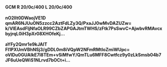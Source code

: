 #### GCM R 20/0c/400 L 20/0c/400
**nO2IIt0DWaojVE1D**<br/>**qmAR6NJUuON5zzcc2AztFdLZy3Q/PxaJJ0wMvDAZUZw=**<br/>**k/VlEAsdFljNfaOLR99CZbZAPGAJtmTWHS/zFtk7PsSwvC+AjwbvRMAvcxbyjrqL0iH3pXr08XHOfeKj...**<br/><br/>
**aYFy2Qmr1e9kJAIT**<br/>**Fl1PXUmVBhNSj3/gDDL0m8iVQpW2NFmRMtloZmiWUpc=**<br/>**oVlDu0GUAlkE7l8TEm+vSiMfwY/QmTLu6MFF8Cwtfcz9y0zLkSmsb04b7JF6uUeQWiS1NLrvd7bOCt+i...**